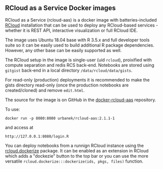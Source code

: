 ## RCloud as a Service Docker images

RCloud as a Service (rcloud-aas) is a docker image with batteries-included [RCloud](https://rcloud.social) installation that can be used to deploy any RCloud-based services - whether it is REST API, interactive visualization or full RCloud IDE.

The image uses Ubuntu 18.04 base with R 3.5.x and full developer tools suite so it can be easily used to build additional R package dependencies. However, any other base can be easily supported as well.

The RCloud setup in the image is single-user (uid `rcloud`), proixified with compute separation and redis RCS back-end. Notebooks are stored using `gitgist` back-end in a local directory `/data/rcloud/data/gists`.

For read-only (production) deployments it is recommended to make the gists directory read-only (once the production notebooks are created/cloned) and remove `edit.html`.

The source for the image is on GitHub in the [docker-rcloud-aas](https://github.com/s-u/docker-rcloud-aas) repository.

To use:
```
docker run -p 8080:8080 urbanek/rcloud-aas:2.1.1-1
```
and access at
```
http://127.0.0.1:8080/login.R
```

You can deploy notebooks from a runnign RCloud instance using the [rcloud.dockerize](https://github.com/att/rcloud.dockerize) package. It can be enabled as an extension in RCloud which adds a "dockezie" button to the top bar or you can use the more versatile `rcloud.dockerize:::dockerize(ids, pkgs, files)` function.
